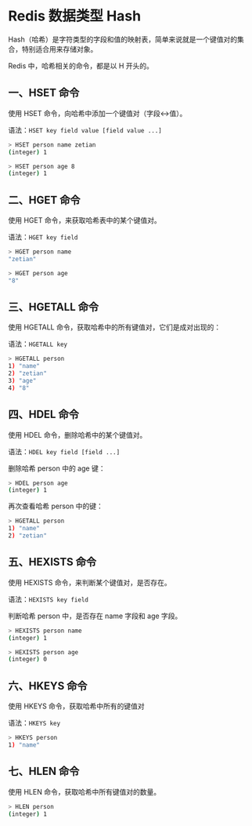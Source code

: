 # Redis 数据类型 Hash

Hash（哈希）是字符类型的字段和值的映射表，简单来说就是一个键值对的集合，特别适合用来存储对象。

Redis 中，哈希相关的命令，都是以 H 开头的。

## 一、HSET 命令

使用 HSET 命令，向哈希中添加一个键值对（字段<->值）。

语法：`HSET key field value [field value ...]`

```bash
> HSET person name zetian
(integer) 1

> HSET person age 8
(integer) 1
```

## 二、HGET 命令

使用 HGET 命令，来获取哈希表中的某个键值对。

语法：`HGET key field`

```bash
> HGET person name
"zetian"

> HGET person age
"8"
```

## 三、HGETALL 命令

使用 HGETALL 命令，获取哈希中的所有键值对，它们是成对出现的：

语法：`HGETALL key`

```bash
> HGETALL person
1) "name"
2) "zetian"
3) "age"
4) "8"
```

## 四、HDEL 命令

使用 HDEL 命令，删除哈希中的某个键值对。

语法：`HDEL key field [field ...]`

删除哈希 person 中的 age 键：

```bash
> HDEL person age
(integer) 1
```

再次查看哈希 person 中的键：

```bash
> HGETALL person
1) "name"
2) "zetian"
```

## 五、HEXISTS 命令

使用 HEXISTS 命令，来判断某个键值对，是否存在。

语法：`HEXISTS key field`

判断哈希 person 中，是否存在 name 字段和 age 字段。

```bash
> HEXISTS person name
(integer) 1

> HEXISTS person age
(integer) 0
```

## 六、HKEYS 命令

使用 HKEYS 命令，获取哈希中所有的键值对

语法：`HKEYS key`

```bash
> HKEYS person
1) "name"
```

## 七、HLEN 命令

使用 HLEN 命令，获取哈希中所有键值对的数量。

```bash
> HLEN person
(integer) 1
```
